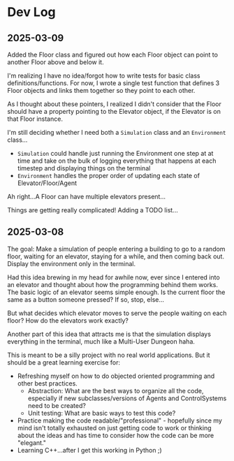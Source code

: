 # Dev Log

## 2025-03-09

Added the Floor class and figured out how each Floor object can point to another Floor above and below it.

I'm realizing I have no idea/forgot how to write tests for basic class definitions/functions. For now, I wrote a single test function that defines 3 Floor objects and links them together so they point to each other.

As I thought about these pointers, I realized I didn't consider that the Floor should have a property pointing to the Elevator object, if the Elevator is on that Floor instance.

I'm still deciding whether I need both a `Simulation` class and an `Environment` class...
 - `Simulation` could handle just running the Environment one step at at time and take on the bulk of logging everything that happens at each timestep and displaying things on the terminal
 - `Environment` handles the proper order of updating each state of Elevator/Floor/Agent

Ah right...A Floor can have multiple elevators present...

Things are getting really complicated! Adding a TODO list...

## 2025-03-08

The goal: Make a simulation of people entering a building to go to a random floor, waiting for an elevator, staying for a while, and then coming back out. Display the environment only in the terminal. 

Had this idea brewing in my head for awhile now, ever since I entered into an elevator and thought about how the programming behind them works. The basic logic of an elevator seems simple enough. Is the current floor the same as a button someone pressed? If so, stop, else...

But what decides which elevator moves to serve the people waiting on each floor? How do the elevators work exactly?

Another part of this idea that attracts me is that the simulation displays everything in the terminal, much like a Multi-User Dungeon haha.

This is meant to be a silly project with no real world applications. But it should be a great learning exercise for:

 - Refreshing myself on how to do objected oriented programming and other best practices.
   - Abstraction: What are the best ways to organize all the code, especially if new subclasses/versions of Agents and ControlSystems need to be created?
   - Unit testing: What are basic ways to test this code?
 - Practice making the code readable/"professional" - hopefully since my mind isn't totally exhausted on just getting code to work or thinking about the ideas and has time to consider how the code can be more "elegant."
 - Learning C++...after I get this working in Python ;)

